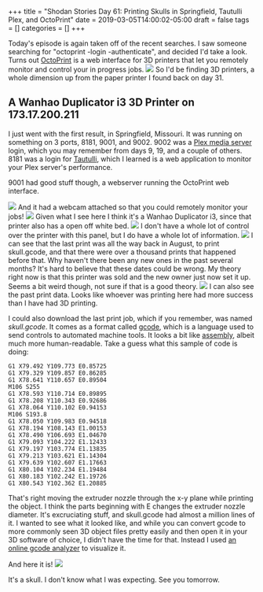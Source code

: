 +++
title = "Shodan Stories Day 61: Printing Skulls in Springfield, Tautulli Plex, and OctoPrint"
date = 2019-03-05T14:00:02-05:00
draft = false
tags = []
categories = []
+++

Today's episode is again taken off of the recent searches. I saw someone searching for "octoprint -login -authenticate", and decided I'd take a look. Turns out [OctoPrint](https://octoprint.org/) is a web interface for 3D printers that let you remotely monitor and control your in progress jobs.
![](/images/100Days/Day61/octoprint.png)
So I'd be finding 3D printers, a whole dimension up from the paper printer I found back on day 31.

## A Wanhao Duplicator i3 3D Printer on 173.17.200.211
I just went with the first result, in Springfield, Missouri. It was running on something on 3 ports, 8181, 9001, and 9002. 9002 was a [Plex media server](https://www.plex.tv/) login, which you may remember from days 9, 19, and a couple of others. 8181 was a login for [Tautulli](https://tautulli.com/), which I learned is a web application to monitor your Plex server's performance.

9001 had good stuff though, a webserver running the OctoPrint web interface.

![](/images/100Days/Day61/firstlook.png)
And it had a webcam attached so that you could remotely monitor your jobs!
![](/images/100Days/Day61/webcam.png)
Given what I see here I think it's a Wanhao Duplicator i3, since that printer also has a open off white bed.
![](/images/100Days/Day61/wanhao.png)
I don't have a whole lot of control over the printer with this panel, but I do have a whole lot of information.
![](/images/100Days/Day61/history.png)
I can see that the last print was all the way back in August, to print skull.gcode, and that there were over a thousand prints that happened before that. Why haven't there been any new ones in the past several months? It's hard to believe that these dates could be wrong. My theory right now is that this printer was sold and the new owner just now set it up. Seems a bit weird though, not sure if that is a good theory.
![](/images/100Days/Day61/success.png)
I can also see the past print data. Looks like whoever was printing here had more success than I have had 3D printing.

I could also download the last print job, which if you remember, was named _skull.gcode_. It comes as a format called [gcode](https://en.wikipedia.org/wiki/G-code), which is a language used to send controls to automated machine tools. It looks a bit like [assembly](https://en.wikipedia.org/wiki/Assembly_language), albeit much more human-readable. Take a guess what this sample of code is doing:

```
G1 X79.492 Y109.773 E0.85725
G1 X79.329 Y109.857 E0.86285
G1 X78.641 Y110.657 E0.89504
M106 S255
G1 X78.593 Y110.714 E0.89895
G1 X78.208 Y110.343 E0.92686
G1 X78.064 Y110.102 E0.94153
M106 S193.8
G1 X78.050 Y109.983 E0.94518
G1 X78.194 Y108.143 E1.00153
G1 X78.490 Y106.693 E1.04670
G1 X79.093 Y104.222 E1.12433
G1 X79.197 Y103.774 E1.13835
G1 X79.213 Y103.621 E1.14304
G1 X79.639 Y102.607 E1.17663
G1 X80.104 Y102.234 E1.19484
G1 X80.183 Y102.242 E1.19726
G1 X80.543 Y102.362 E1.20885
```
That's right moving the extruder nozzle through the x-y plane while printing the object. I think the parts beginning with E changes the extruder nozzle diameter. It's excruciating stuff, and skull.gcode had almost a million lines of it. I wanted to see what it looked like, and while you can convert gcode to more commonly seen 3D object files pretty easily and then open it in your 3D software of choice, I didn't have the time for that. Instead I used [an online gcode analyzer](http://gcode.ws/) to visualize it.

And here it is!
![](/images/100Days/Day61/skull.png)

It's a skull. I don't know what I was expecting. See you tomorrow.
